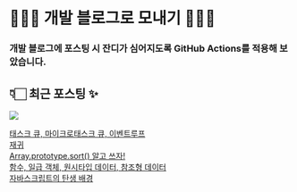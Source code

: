 # 👩🏻‍🌾 개발 블로그로 모내기 🌱🌳✨

### 개발 블로그에 포스팅 시 잔디가 심어지도록 GitHub Actions를 적용해 보았습니다.

## 👇🏻 최근 포스팅 ✨
<p>
    <a href="https://herlang.tistory.com"><img src="https://img.shields.io/badge/Blog-FF5722?style=flat-square&logo=Blogger&logoColor=white"/></a><br>
</p>

<a href=https://herlang.tistory.com/entry/%ED%83%9C%EC%8A%A4%ED%81%AC-%ED%81%90-%EB%A7%88%EC%9D%B4%ED%81%AC%EB%A1%9C%ED%83%9C%EC%8A%A4%ED%81%AC-%ED%81%90-UI-Renders>태스크 큐, 마이크로태스크 큐, 이벤트루프</a></br><a href=https://herlang.tistory.com/entry/%EC%9E%AC%EA%B7%80>재귀</a></br><a href=https://herlang.tistory.com/entry/Arrayprototypesort-%EC%95%8C%EA%B3%A0-%EC%93%B0%EC%9E%90>Array.prototype.sort() 알고 쓰자!</a></br><a href=https://herlang.tistory.com/entry/%ED%95%A8%EC%88%98>함수, 일급 객체, 원시타입 데이터, 참조형 데이터</a></br><a href=https://herlang.tistory.com/entry/%EC%9E%90%EB%B0%94%EC%8A%A4%ED%81%AC%EB%A6%BD%ED%8A%B8%EC%9D%98-%ED%83%84%EC%83%9D-%EB%B0%B0%EA%B2%BD>자바스크립트의 탄생 배경</a></br>